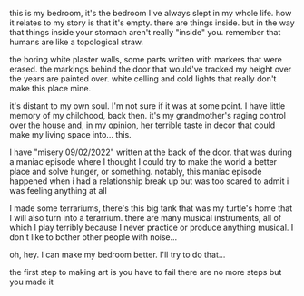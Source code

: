 this is my bedroom, it's the bedroom I've always slept in my whole life.
how it relates to my story is that it's empty.
there are things inside. but in the way that things inside your stomach aren't really "inside" you. remember that humans are like a topological straw.

the boring white plaster walls, some parts written with markers that were erased. the markings behind the door that would've tracked my height over the years are painted over. white celling and cold lights that really don't make this place mine.

it's distant to my own soul. I'm not sure if it was at some point. I have little memory of my childhood, back then. it's my grandmother's raging control over the house and, in my opinion, her terrible taste in decor that could make my living space into... this.

I have "misery 09/02/2022" written at the back of the door. that was during a maniac episode where I thought I could try to make the world a better place and solve hunger, or something.
notably, this maniac episode happened when i had a relationship break up but was too scared to admit i was feeling anything at all

I made some terrariums, there's this big tank that was my turtle's home that I will also turn into a terarrium.
there are many musical instruments, all of which I play terribly because I never practice or produce anything musical. I don't like to bother other people with noise...

oh, hey. I can make my bedroom better.
I'll try to do that...

the first step to making art is you have to fail
there are no more steps
but you made it
